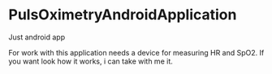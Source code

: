 # PulsOximetryAndroidApplication
Just android app

For work with this application needs a device for measuring HR and SpO2. If you want look how it works, i can take with me it.
